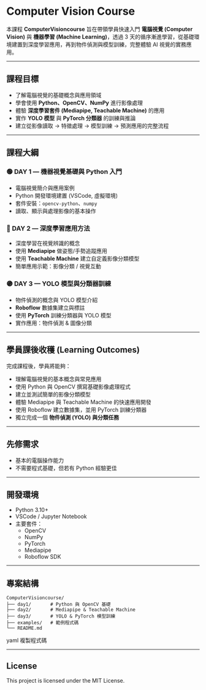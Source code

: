 # Computer Vision Course

本課程 **ComputerVisioncourse** 旨在帶領學員快速入門 **電腦視覺 (Computer Vision)** 與 **機器學習 (Machine Learning)**，透過 3 天的循序漸進學習，從基礎環境建置到深度學習應用，再到物件偵測與模型訓練，完整體驗 AI 視覺的實務應用。

---

## 課程目標
- 了解電腦視覺的基礎概念與應用領域  
- 學會使用 **Python、OpenCV、NumPy** 進行影像處理  
- 體驗 **深度學習套件 (Mediapipe, Teachable Machine)** 的應用  
- 實作 **YOLO 模型** 與 **PyTorch 分類器** 的訓練與推論  
- 建立從影像讀取 → 特徵處理 → 模型訓練 → 預測應用的完整流程  

---

## 課程大綱

### 🟢 DAY 1 — 機器視覺基礎與 Python 入門
- 電腦視覺簡介與應用案例  
- Python 開發環境建置 (VSCode, 虛擬環境)  
- 套件安裝：`opencv-python`、`numpy`  
- 讀取、顯示與處理影像的基本操作  

### 🔵 DAY 2 — 深度學習應用方法
- 深度學習在視覺辨識的概念  
- 使用 **Mediapipe** 做姿態/手勢追蹤應用  
- 使用 **Teachable Machine** 建立自定義影像分類模型  
- 簡單應用示範：影像分類 / 視覺互動  

### 🟣 DAY 3 — YOLO 模型與分類器訓練
- 物件偵測的概念與 YOLO 模型介紹  
- **Roboflow** 數據集建立與標註  
- 使用 **PyTorch** 訓練分類器與 YOLO 模型  
- 實作應用：物件偵測 & 圖像分類  

---

## 學員課後收穫 (Learning Outcomes)
完成課程後，學員將能夠：  
- 理解電腦視覺的基本概念與常見應用  
- 使用 Python 與 OpenCV 撰寫基礎影像處理程式  
- 建立並測試簡單的影像分類模型  
- 體驗 Mediapipe 與 Teachable Machine 的快速應用開發  
- 使用 Roboflow 建立數據集，並用 PyTorch 訓練分類器  
- 獨立完成一個 **物件偵測 (YOLO) 與分類任務**  

---

## 先修需求
- 基本的電腦操作能力  
- 不需要程式基礎，但若有 Python 經驗更佳  

---

## 開發環境
- Python 3.10+  
- VSCode / Jupyter Notebook  
- 主要套件：
  - OpenCV
  - NumPy
  - PyTorch
  - Mediapipe
  - Roboflow SDK  

---

## 專案結構 
```
ComputerVisioncourse/
├── day1/       # Python 與 OpenCV 基礎
├── day2/       # Mediapipe & Teachable Machine
├── day3/       # YOLO & PyTorch 模型訓練
├── examples/   # 範例程式碼
└── README.md
```

yaml
複製程式碼

---

## License
This project is licensed under the MIT License.